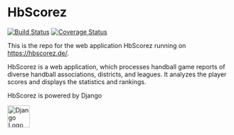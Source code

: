# HbScorez

[![Build Status](https://travis-ci.org/djbrown/hbscorez.svg?branch=master)](https://travis-ci.org/djbrown/hbscorez)
[![Coverage Status](https://coveralls.io/repos/github/djbrown/hbscorez/badge.svg)](https://coveralls.io/github/djbrown/hbscorez)

This is the repo for the web application HbScorez running on https://hbscorez.de/.

HbScorez is a web application, which processes handball game reports of diverse handball associations, districts, and leagues. It analyzes the player scores and displays the statistics and rankings.

HbScorez is powered by Django

[<img src="https://www.djangoproject.com/m/img/logos/django-logo-positive.svg" height="50" alt="Django Logo"/>](https://www.djangoproject.com/)

